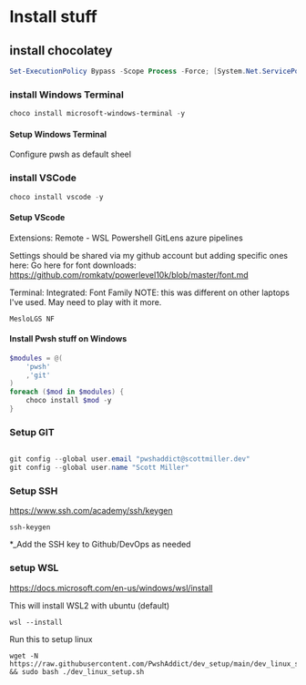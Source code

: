 
# Install stuff

## install chocolatey
``` powershell
Set-ExecutionPolicy Bypass -Scope Process -Force; [System.Net.ServicePointManager]::SecurityProtocol = [System.Net.ServicePointManager]::SecurityProtocol -bor 3072; iex ((New-Object System.Net.WebClient).DownloadString('https://community.chocolatey.org/install.ps1'))
```

### install Windows Terminal
``` powershell
choco install microsoft-windows-terminal -y
```

#### Setup Windows Terminal
Configure pwsh as default sheel

### install VSCode 
``` powershell
choco install vscode -y
```

#### Setup VScode
Extensions:
Remote - WSL
Powershell
GitLens
azure pipelines

Settings should be shared via my github account but adding specific ones here:
Go here for font downloads:
https://github.com/romkatv/powerlevel10k/blob/master/font.md

Terminal: Integrated: Font Family  NOTE: this was different on other laptops I've used.  May need to play with it more.
```
MesloLGS NF
```

#### Install Pwsh stuff on Windows
``` powershell
$modules = @(
    'pwsh'
    ,'git'
)
foreach ($mod in $modules) {
    choco install $mod -y
}
```
### Setup GIT
``` powershell

git config --global user.email "pwshaddict@scottmiller.dev"
git config --global user.name "Scott Miller"
```
### Setup SSH
https://www.ssh.com/academy/ssh/keygen
```
ssh-keygen 
```
*_Add the SSH key to Github/DevOps as needed

### setup WSL
https://docs.microsoft.com/en-us/windows/wsl/install

This will install WSL2 with ubuntu (default)
```
wsl --install
```

Run this to setup linux 
```
wget -N https://raw.githubusercontent.com/PwshAddict/dev_setup/main/dev_linux_setup.sh && sudo bash ./dev_linux_setup.sh
```
